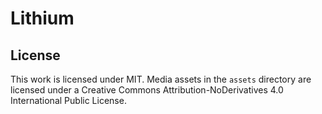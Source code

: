 # Lithium

## License
This work is licensed under MIT. Media assets in the `assets` directory are licensed under a
Creative Commons Attribution-NoDerivatives 4.0 International Public License.
